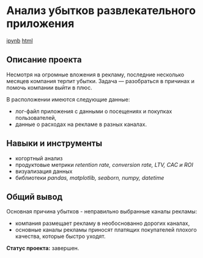 # Анализ убытков развлекательного приложения
[ipynb](https://github.com/snn34/Portfolio/blob/main/Product%20Metrics/Metrics_IPYNB.ipynb "Открыть проект в формате jupiter notebook") [html](https://github.com/snn34/Portfolio/raw/main/Product%20Metrics/Metrics_HTML.html "Необходимо скачать эту ссылку на html-файл через функцию браузера 'Сохранить ссылку как...'")
## Описание проекта
Несмотря на огромные вложения в рекламу, последние несколько месяцев компания терпит убытки. Задача — разобраться в причинах и помочь компании выйти в плюс. 

В расположении имеются следующие данные:
- лог-файл приложения с данными о посещениях и покупках пользователей,
- данные о расходах на рекламe в разных каналах.

## Навыки и инструменты
- когортный анализ
- продуктовые метрики *retention rate, conversion rate, LTV, CAC и ROI*
- визуализация данных
- библиотеки *pandas, matplotlib, seaborn, numpy, datetime*

## Общий вывод
Основная причина убытков - неправильно выбранные каналы рекламы:
- компания размещает рекламу в необоснованно дорогих каналах,
- основные каналы рекламы приносят платящих покупателей плохого качества, которые быстро уходят.

**Статус проекта:** завершен.
